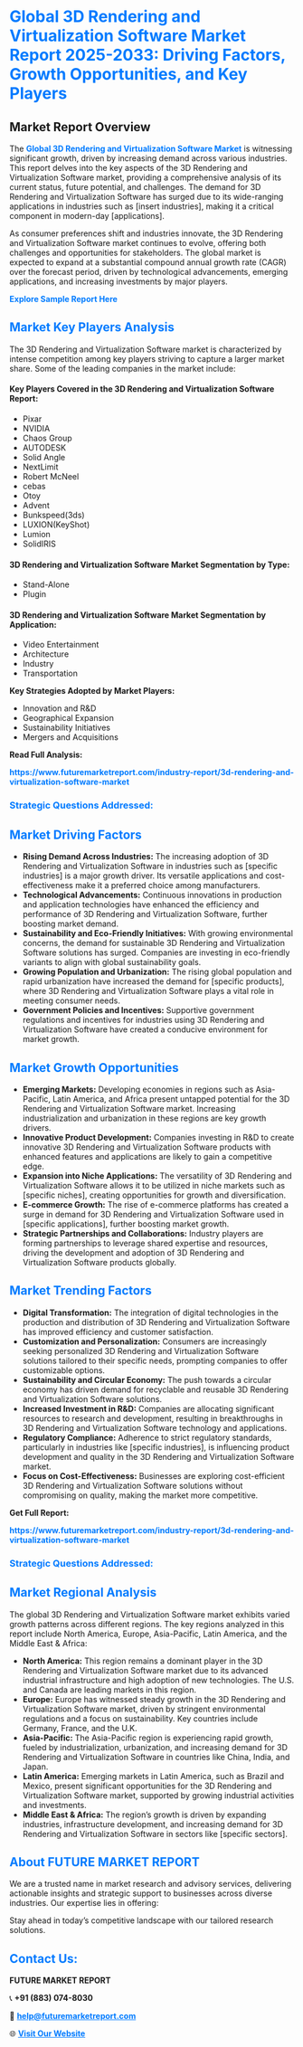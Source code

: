 <h1 style="color: #007BFF;">Global 3D Rendering and Virtualization Software Market Report 2025-2033: Driving Factors, Growth Opportunities, and Key Players</h1>

<section id="overview">
<h2>Market Report Overview</h2>
<p>The <a href="https://www.futuremarketreport.com/industry-report/3d-rendering-and-virtualization-software-market" style="color: #007BFF; text-decoration: none;"><strong>Global 3D Rendering and Virtualization Software Market</strong></a> is witnessing significant growth, driven by increasing demand across various industries. This report delves into the key aspects of the 3D Rendering and Virtualization Software market, providing a comprehensive analysis of its current status, future potential, and challenges. The demand for 3D Rendering and Virtualization Software has surged due to its wide-ranging applications in industries such as [insert industries], making it a critical component in modern-day [applications].</p>
<p>As consumer preferences shift and industries innovate, the 3D Rendering and Virtualization Software market continues to evolve, offering both challenges and opportunities for stakeholders. The global market is expected to expand at a substantial compound annual growth rate (CAGR) over the forecast period, driven by technological advancements, emerging applications, and increasing investments by major players.</p>
</section>

<section id="overview">
<p><a href="https://www.futuremarketreport.com/request-sample/reportId=96737" style="color: #007BFF; text-decoration: none;"><strong>Explore Sample Report Here</strong></a></p>
</section>

<section id="key-players">
<h2 style="color: #007BFF;">Market Key Players Analysis</h2>
<p>The 3D Rendering and Virtualization Software market is characterized by intense competition among key players striving to capture a larger market share. Some of the leading companies in the market include:</p>
<h4>Key Players Covered in the 3D Rendering and Virtualization Software Report:</h4>
<ul><li>Pixar</li><li>NVIDIA</li><li>Chaos Group</li><li>AUTODESK</li><li>Solid Angle</li><li>NextLimit</li><li>Robert McNeel</li><li>cebas</li><li>Otoy</li><li>Advent</li><li>Bunkspeed(3ds)</li><li>LUXION(KeyShot)</li><li>Lumion</li><li>SolidIRIS</li></ul>
<h4>3D Rendering and Virtualization Software Market Segmentation by Type:</h4>
<ul><li>Stand-Alone</li><li>Plugin</li></ul>

<h4>3D Rendering and Virtualization Software Market Segmentation by Application:</h4>
<ul><li>Video Entertainment</li><li>Architecture</li><li>Industry</li><li>Transportation</li></ul>
<p><strong>Key Strategies Adopted by Market Players:</strong></p>
<ul>
<li>Innovation and R&D</li>
<li>Geographical Expansion</li>
<li>Sustainability Initiatives</li>
<li>Mergers and Acquisitions</li>
</ul>
</section>

<section>
<p><strong>Read Full Analysis: </strong></p><a href="https://www.futuremarketreport.com/industry-report/3d-rendering-and-virtualization-software-market" style="color: #007BFF; text-decoration: none;"><strong>https://www.futuremarketreport.com/industry-report/3d-rendering-and-virtualization-software-market</strong></a>
<h3 style="color: #007BFF;">Strategic Questions Addressed:</h3>
</section>

<section id="driving-factors">
<h2 style="color: #007BFF;">Market Driving Factors</h2>
<ul>
<li><strong>Rising Demand Across Industries:</strong> The increasing adoption of 3D Rendering and Virtualization Software in industries such as [specific industries] is a major growth driver. Its versatile applications and cost-effectiveness make it a preferred choice among manufacturers.</li>
<li><strong>Technological Advancements:</strong> Continuous innovations in production and application technologies have enhanced the efficiency and performance of 3D Rendering and Virtualization Software, further boosting market demand.</li>
<li><strong>Sustainability and Eco-Friendly Initiatives:</strong> With growing environmental concerns, the demand for sustainable 3D Rendering and Virtualization Software solutions has surged. Companies are investing in eco-friendly variants to align with global sustainability goals.</li>
<li><strong>Growing Population and Urbanization:</strong> The rising global population and rapid urbanization have increased the demand for [specific products], where 3D Rendering and Virtualization Software plays a vital role in meeting consumer needs.</li>
<li><strong>Government Policies and Incentives:</strong> Supportive government regulations and incentives for industries using 3D Rendering and Virtualization Software have created a conducive environment for market growth.</li>
</ul>
</section>

<section id="growth-opportunities">
<h2 style="color: #007BFF;">Market Growth Opportunities</h2>
<ul>
<li><strong>Emerging Markets:</strong> Developing economies in regions such as Asia-Pacific, Latin America, and Africa present untapped potential for the 3D Rendering and Virtualization Software market. Increasing industrialization and urbanization in these regions are key growth drivers.</li>
<li><strong>Innovative Product Development:</strong> Companies investing in R&D to create innovative 3D Rendering and Virtualization Software products with enhanced features and applications are likely to gain a competitive edge.</li>
<li><strong>Expansion into Niche Applications:</strong> The versatility of 3D Rendering and Virtualization Software allows it to be utilized in niche markets such as [specific niches], creating opportunities for growth and diversification.</li>
<li><strong>E-commerce Growth:</strong> The rise of e-commerce platforms has created a surge in demand for 3D Rendering and Virtualization Software used in [specific applications], further boosting market growth.</li>
<li><strong>Strategic Partnerships and Collaborations:</strong> Industry players are forming partnerships to leverage shared expertise and resources, driving the development and adoption of 3D Rendering and Virtualization Software products globally.</li>
</ul>
</section>

<section id="trending-factors">
<h2 style="color: #007BFF;">Market Trending Factors</h2>
<ul>
<li><strong>Digital Transformation:</strong> The integration of digital technologies in the production and distribution of 3D Rendering and Virtualization Software has improved efficiency and customer satisfaction.</li>
<li><strong>Customization and Personalization:</strong> Consumers are increasingly seeking personalized 3D Rendering and Virtualization Software solutions tailored to their specific needs, prompting companies to offer customizable options.</li>
<li><strong>Sustainability and Circular Economy:</strong> The push towards a circular economy has driven demand for recyclable and reusable 3D Rendering and Virtualization Software solutions.</li>
<li><strong>Increased Investment in R&D:</strong> Companies are allocating significant resources to research and development, resulting in breakthroughs in 3D Rendering and Virtualization Software technology and applications.</li>
<li><strong>Regulatory Compliance:</strong> Adherence to strict regulatory standards, particularly in industries like [specific industries], is influencing product development and quality in the 3D Rendering and Virtualization Software market.</li>
<li><strong>Focus on Cost-Effectiveness:</strong> Businesses are exploring cost-efficient 3D Rendering and Virtualization Software solutions without compromising on quality, making the market more competitive.</li>
</ul>
</section>

<section>
<p><strong>Get Full Report: </strong></p><a href="https://www.futuremarketreport.com/industry-report/3d-rendering-and-virtualization-software-market" style="color: #007BFF; text-decoration: none;"><strong>https://www.futuremarketreport.com/industry-report/3d-rendering-and-virtualization-software-market</strong></a>
<h3 style="color: #007BFF;">Strategic Questions Addressed:</h3>
</section>


<section id="regional-analysis">
<h2 style="color: #007BFF;">Market Regional Analysis</h2>
<p>The global 3D Rendering and Virtualization Software market exhibits varied growth patterns across different regions. The key regions analyzed in this report include North America, Europe, Asia-Pacific, Latin America, and the Middle East & Africa:</p>
<ul>
<li><strong>North America:</strong> This region remains a dominant player in the 3D Rendering and Virtualization Software market due to its advanced industrial infrastructure and high adoption of new technologies. The U.S. and Canada are leading markets in this region.</li>
<li><strong>Europe:</strong> Europe has witnessed steady growth in the 3D Rendering and Virtualization Software market, driven by stringent environmental regulations and a focus on sustainability. Key countries include Germany, France, and the U.K.</li>
<li><strong>Asia-Pacific:</strong> The Asia-Pacific region is experiencing rapid growth, fueled by industrialization, urbanization, and increasing demand for 3D Rendering and Virtualization Software in countries like China, India, and Japan.</li>
<li><strong>Latin America:</strong> Emerging markets in Latin America, such as Brazil and Mexico, present significant opportunities for the 3D Rendering and Virtualization Software market, supported by growing industrial activities and investments.</li>
<li><strong>Middle East & Africa:</strong> The region’s growth is driven by expanding industries, infrastructure development, and increasing demand for 3D Rendering and Virtualization Software in sectors like [specific sectors].</li>
</ul>
</section>

<footer>
<h2 style="color: #007BFF;">About FUTURE MARKET REPORT</h2>
<p>We are a trusted name in market research and advisory services, delivering actionable insights and strategic support to businesses across diverse industries. Our expertise lies in offering:</p>

<p>Stay ahead in today’s competitive landscape with our tailored research solutions.</p>

<h2 style="color: #007BFF;">Contact Us:</h2>
<p><strong>FUTURE MARKET REPORT</strong></p>
<p>📞 <strong>+91 (883) 074-8030</strong></p>
<p>📧 <strong><a href="mailto:help@futuremarketreport.com" style="color: #007BFF;">help@futuremarketreport.com</a></strong></p>
<p>🌐 <strong><a href="https://www.futuremarketreport.com/" style="color: #007BFF;">Visit Our Website</a></strong></p>
</footer>